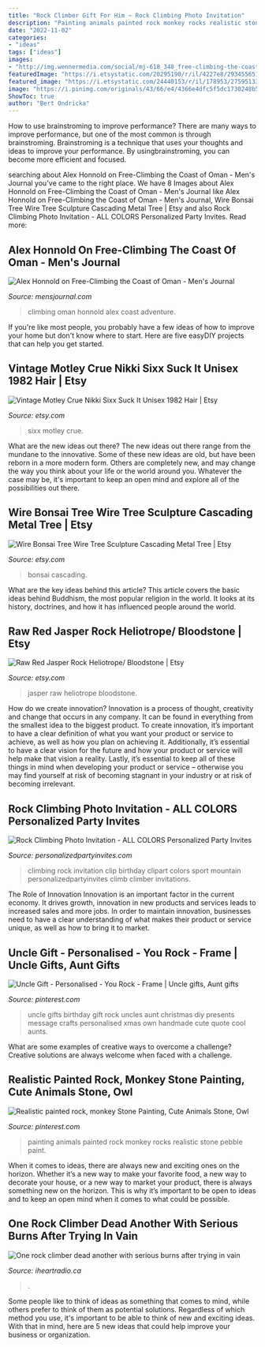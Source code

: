 ```yaml
---
title: "Rock Climber Gift For Him ~ Rock Climbing Photo Invitation"
description: "Painting animals painted rock monkey rocks realistic stone pebble paint"
date: "2022-11-02"
categories:
- "ideas"
tags: ["ideas"]
images:
- "http://img.wennermedia.com/social/mj-618_348_free-climbing-the-coast-of-oman.jpg"
featuredImage: "https://i.etsystatic.com/20295190/r/il/4227e8/2934556515/il_fullxfull.2934556515_i570.jpg"
featured_image: "https://i.etsystatic.com/24440153/r/il/178953/2759513328/il_1588xN.2759513328_33cy.jpg"
image: "https://i.pinimg.com/originals/43/66/e4/4366e4dfc5f5dc1730248b521ce645a8.jpg"
ShowToc: true
author: "Bert Ondricka"
---
```



How to use brainstroming to improve performance?
There are many ways to improve performance, but one of the most common is through brainstroming. Brainstroming is a technique that uses your thoughts and ideas to improve your performance. By usingbrainstroming, you can become more efficient and focused.

	

		
searching about Alex Honnold on Free-Climbing the Coast of Oman - Men&#039;s Journal you've came to the right place. We have 8 Images about Alex Honnold on Free-Climbing the Coast of Oman - Men&#039;s Journal like Alex Honnold on Free-Climbing the Coast of Oman - Men&#039;s Journal, Wire Bonsai Tree Wire Tree Sculpture Cascading Metal Tree | Etsy and also Rock Climbing Photo Invitation - ALL COLORS Personalized Party Invites. Read more:
		
    
## Alex Honnold On Free-Climbing The Coast Of Oman - Men&#039;s Journal

<img loading=lazy src="http://img.wennermedia.com/social/mj-618_348_free-climbing-the-coast-of-oman.jpg" onerror="this.onerror=null;this.src='https://tse1.mm.bing.net/th?id=OIP.ukfRgf-RD_yWs1yW7QM_-QHaD4&amp;pid=15.1';" alt="Alex Honnold on Free-Climbing the Coast of Oman - Men&#039;s Journal">

_Source: mensjournal.com_

>climbing oman honnold alex coast adventure. 

	

If you're like most people, you probably have a few ideas of how to improve your home but don't know where to start. Here are five easyDIY projects that can help you get started.

    
## Vintage Motley Crue Nikki Sixx Suck It Unisex 1982 Hair | Etsy

<img loading=lazy src="https://i.etsystatic.com/23982549/r/il/a87d75/2706022238/il_1140xN.2706022238_ri37.jpg" onerror="this.onerror=null;this.src='https://tse3.mm.bing.net/th?id=OIP.j3ubluVAs0AqHNfwSifotgHaKT&amp;pid=15.1';" alt="Vintage Motley Crue Nikki Sixx Suck It Unisex 1982 Hair | Etsy">

_Source: etsy.com_

>sixx motley crue. 

	

What are the new ideas out there?
The new ideas out there range from the mundane to the innovative. Some of these new ideas are old, but have been reborn in a more modern form. Others are completely new, and may change the way you think about your life or the world around you. Whatever the case may be, it's important to keep an open mind and explore all of the possibilities out there.

    
## Wire Bonsai Tree Wire Tree Sculpture Cascading Metal Tree | Etsy

<img loading=lazy src="https://i.etsystatic.com/20295190/r/il/4227e8/2934556515/il_fullxfull.2934556515_i570.jpg" onerror="this.onerror=null;this.src='https://tse4.mm.bing.net/th?id=OIP.4bs5wo1Th_NgZDLEiHksPAHaJ4&amp;pid=15.1';" alt="Wire Bonsai Tree Wire Tree Sculpture Cascading Metal Tree | Etsy">

_Source: etsy.com_

>bonsai cascading. 

	

What are the key ideas behind this article?
This article covers the basic ideas behind Buddhism, the most popular religion in the world. It looks at its history, doctrines, and how it has influenced people around the world.

    
## Raw Red Jasper Rock Heliotrope/ Bloodstone | Etsy

<img loading=lazy src="https://i.etsystatic.com/24440153/r/il/178953/2759513328/il_1588xN.2759513328_33cy.jpg" onerror="this.onerror=null;this.src='https://tse3.mm.bing.net/th?id=OIP.x9ZqynrTxuSVPGSlBq3etAHaFj&amp;pid=15.1';" alt="Raw Red Jasper Rock Heliotrope/ Bloodstone | Etsy">

_Source: etsy.com_

>jasper raw heliotrope bloodstone. 

	

How do we create innovation?
Innovation is a process of thought, creativity and change that occurs in any company. It can be found in everything from the smallest idea to the biggest product. To create innovation, it’s important to have a clear definition of what you want your product or service to achieve, as well as how you plan on achieving it. Additionally, it’s essential to have a clear vision for the future and how your product or service will help make that vision a reality. Lastly, it’s essential to keep all of these things in mind when developing your product or service – otherwise you may find yourself at risk of becoming stagnant in your industry or at risk of becoming irrelevant.

    
## Rock Climbing Photo Invitation - ALL COLORS Personalized Party Invites

<img loading=lazy src="http://www.personalizedpartyinvites.com/shop/media/wysiwyg/product-design/Backgrounds14/361.png" onerror="this.onerror=null;this.src='https://tse3.mm.bing.net/th?id=OIP.-4sZjoMfTIXfh_pHePyajwHaLj&amp;pid=15.1';" alt="Rock Climbing Photo Invitation - ALL COLORS Personalized Party Invites">

_Source: personalizedpartyinvites.com_

>climbing rock invitation clip birthday clipart colors sport mountain personalizedpartyinvites climb climber invitations. 

	

The Role of Innovation
Innovation is an important factor in the current economy. It drives growth, innovation in new products and services leads to increased sales and more jobs. In order to maintain innovation, businesses need to have a clear understanding of what makes their product or service unique, as well as how to bring it to market.

    
## Uncle Gift - Personalised - You Rock - Frame | Uncle Gifts, Aunt Gifts

<img loading=lazy src="https://i.pinimg.com/736x/f9/9b/d3/f99bd3d642e943187576e8e2a6ea43cd--gifts-for-uncles-uncle-gifts.jpg" onerror="this.onerror=null;this.src='https://tse4.mm.bing.net/th?id=OIP.6GwwBhYSjBY7tn-_vrXVsQHaKO&amp;pid=15.1';" alt="Uncle Gift - Personalised - You Rock - Frame | Uncle gifts, Aunt gifts">

_Source: pinterest.com_

>uncle gifts birthday gift rock uncles aunt christmas diy presents message crafts personalised xmas own handmade cute quote cool aunts. 

	

What are some examples of creative ways to overcome a challenge?
Creative solutions are always welcome when faced with a challenge.

    
## Realistic Painted Rock, Monkey Stone Painting, Cute Animals Stone, Owl

<img loading=lazy src="https://i.pinimg.com/originals/43/66/e4/4366e4dfc5f5dc1730248b521ce645a8.jpg" onerror="this.onerror=null;this.src='https://tse1.mm.bing.net/th?id=OIP.0I-T4fi8dbKj83Law1CGWAHaJ4&amp;pid=15.1';" alt="Realistic painted rock, monkey Stone Painting, Cute Animals Stone, Owl">

_Source: pinterest.com_

>painting animals painted rock monkey rocks realistic stone pebble paint. 

	

When it comes to ideas, there are always new and exciting ones on the horizon. Whether it’s a new way to make your favorite food, a new way to decorate your house, or a new way to market your product, there is always something new on the horizon. This is why it’s important to be open to ideas and to keep an open mind when it comes to what could be possible.

    
## One Rock Climber Dead Another With Serious Burns After Trying In Vain

<img loading=lazy src="http://www.iheartradio.ca/image/policy:1.3320737:1548295643/ClimberDies.JPG?a=16:9&amp;w=1000&amp;$p$a$w=b52faf6" onerror="this.onerror=null;this.src='https://tse3.mm.bing.net/th?id=OIP.v2RK0SQteSXmOrnHdlSHBwHaEK&amp;pid=15.1';" alt="One rock climber dead another with serious burns after trying in vain">

_Source: iheartradio.ca_

>. 

	

Some people like to think of ideas as something that comes to mind, while others prefer to think of them as potential solutions. Regardless of which method you use, it's important to be able to think of new and exciting ideas. With that in mind, here are 5 new ideas that could help improve your business or organization.

